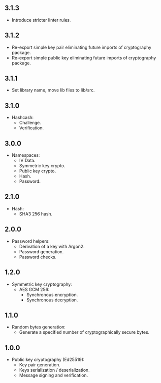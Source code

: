 ## 3.1.3

- Introduce stricter linter rules.

## 3.1.2

- Re-export simple key pair eliminating future imports of cryptography package.
- Re-export simple public key eliminating future imports of cryptography package.

## 3.1.1

- Set library name, move lib files to lib/src.

## 3.1.0

- Hashcash:
  - Challenge.
  - Verification.

## 3.0.0

- Namespaces:
  - IV Data.
  - Symmetric key crypto.
  - Public key crypto.
  - Hash.
  - Password.

## 2.1.0

- Hash:
  - SHA3 256 hash.

## 2.0.0

- Password helpers:
  - Derivation of a key with Argon2.
  - Password generation.
  - Password checks.

## 1.2.0

- Symmetric key cryptography:
  - AES GCM 256:
    - Synchronous encryption.
    - Synchronous decryption.

## 1.1.0

- Random bytes generation:
  - Generate a specified number of cryptographically secure bytes.

## 1.0.0

- Public key cryptography (Ed25519):
  - Key pair generation.
  - Keys serialization / deserialization.
  - Message signing and verification.
